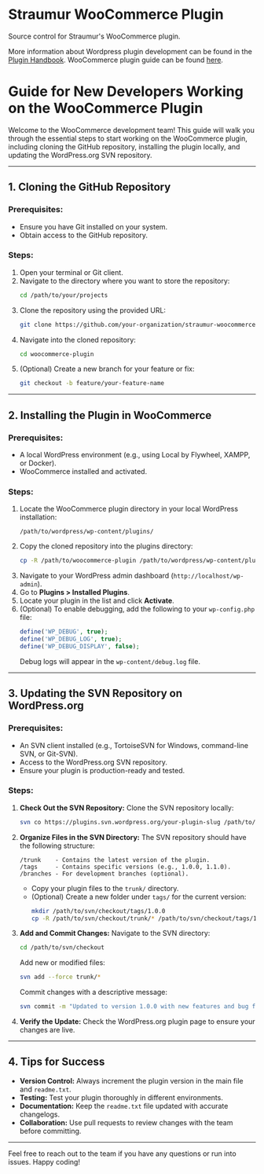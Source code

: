# Straumur WooCommerce Plugin

Source control for Straumur's WooCommerce plugin.  

More information about Wordpress plugin development can be found in the [Plugin Handbook](https://developer.wordpress.org/plugins/).  WooCommerce plugin guide can be found [here](https://woocommerce.com/document/create-a-plugin/).

# Guide for New Developers Working on the WooCommerce Plugin

Welcome to the WooCommerce development team! This guide will walk you through the essential steps to start working on the WooCommerce plugin, including cloning the GitHub repository, installing the plugin locally, and updating the WordPress.org SVN repository.

---

## 1. Cloning the GitHub Repository

### Prerequisites:

- Ensure you have Git installed on your system.
- Obtain access to the GitHub repository.

### Steps:

1. Open your terminal or Git client.
2. Navigate to the directory where you want to store the repository:
   ```bash
   cd /path/to/your/projects
   ```
3. Clone the repository using the provided URL:
   ```bash
   git clone https://github.com/your-organization/straumur-woocommerce-plugin.git
   ```
4. Navigate into the cloned repository:
   ```bash
   cd woocommerce-plugin
   ```
5. (Optional) Create a new branch for your feature or fix:
   ```bash
   git checkout -b feature/your-feature-name
   ```

---

## 2. Installing the Plugin in WooCommerce

### Prerequisites:

- A local WordPress environment (e.g., using Local by Flywheel, XAMPP, or Docker).
- WooCommerce installed and activated.

### Steps:

1. Locate the WooCommerce plugin directory in your local WordPress installation:
   ```
   /path/to/wordpress/wp-content/plugins/
   ```
2. Copy the cloned repository into the plugins directory:
   ```bash
   cp -R /path/to/woocommerce-plugin /path/to/wordpress/wp-content/plugins/
   ```
3. Navigate to your WordPress admin dashboard (`http://localhost/wp-admin`).
4. Go to **Plugins > Installed Plugins**.
5. Locate your plugin in the list and click **Activate**.
6. (Optional) To enable debugging, add the following to your `wp-config.php` file:
   ```php
   define('WP_DEBUG', true);
   define('WP_DEBUG_LOG', true);
   define('WP_DEBUG_DISPLAY', false);
   ```
   Debug logs will appear in the `wp-content/debug.log` file.

---

## 3. Updating the SVN Repository on WordPress.org

### Prerequisites:

- An SVN client installed (e.g., TortoiseSVN for Windows, command-line SVN, or Git-SVN).
- Access to the WordPress.org SVN repository.
- Ensure your plugin is production-ready and tested.

### Steps:

1. **Check Out the SVN Repository:**
   Clone the SVN repository locally:

   ```bash
   svn co https://plugins.svn.wordpress.org/your-plugin-slug /path/to/svn/checkout
   ```

2. **Organize Files in the SVN Directory:**
   The SVN repository should have the following structure:

   ```
   /trunk    - Contains the latest version of the plugin.
   /tags     - Contains specific versions (e.g., 1.0.0, 1.1.0).
   /branches - For development branches (optional).
   ```

   - Copy your plugin files to the `trunk/` directory.
   - (Optional) Create a new folder under `tags/` for the current version:
     ```bash
     mkdir /path/to/svn/checkout/tags/1.0.0
     cp -R /path/to/svn/checkout/trunk/* /path/to/svn/checkout/tags/1.0.0
     ```

3. **Add and Commit Changes:**
   Navigate to the SVN directory:

   ```bash
   cd /path/to/svn/checkout
   ```

   Add new or modified files:

   ```bash
   svn add --force trunk/*
   ```

   Commit changes with a descriptive message:

   ```bash
   svn commit -m "Updated to version 1.0.0 with new features and bug fixes."
   ```

4. **Verify the Update:**
   Check the WordPress.org plugin page to ensure your changes are live.

---

## 4. Tips for Success

- **Version Control:** Always increment the plugin version in the main file and `readme.txt`.
- **Testing:** Test your plugin thoroughly in different environments.
- **Documentation:** Keep the `readme.txt` file updated with accurate changelogs.
- **Collaboration:** Use pull requests to review changes with the team before committing.

---

Feel free to reach out to the team if you have any questions or run into issues. Happy coding!

